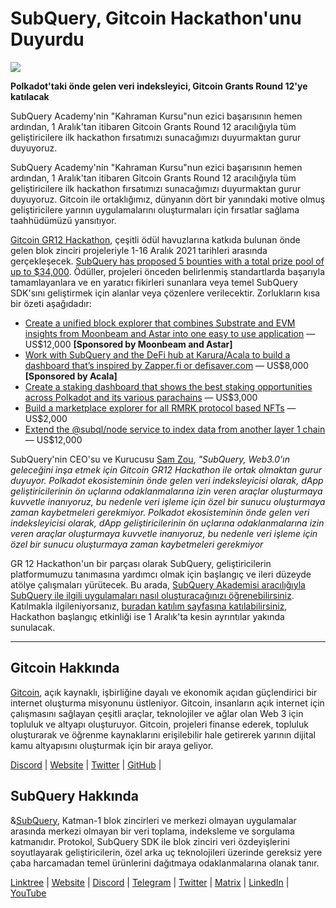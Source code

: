 # SubQuery, Gitcoin Hackathon'unu Duyurdu

![](https://miro.medium.com/max/1400/1*deQMrJlp2aJ5YVAGoFhO-Q.png)

**Polkadot'taki önde gelen veri indeksleyici, Gitcoin Grants Round 12'ye katılacak**

SubQuery Academy'nin "Kahraman Kursu"nun ezici başarısının hemen ardından, 1 Aralık'tan itibaren Gitcoin Grants Round 12 aracılığıyla tüm geliştiricilere ilk hackathon fırsatımızı sunacağımızı duyurmaktan gurur duyuyoruz.

SubQuery Academy'nin "Kahraman Kursu"nun ezici başarısının hemen ardından, 1 Aralık'tan itibaren Gitcoin Grants Round 12 aracılığıyla tüm geliştiricilere ilk hackathon fırsatımızı sunacağımızı duyurmaktan gurur duyuyoruz. Gitcoin ile ortaklığımız, dünyanın dört bir yanındaki motive olmuş geliştiricilere yarının uygulamalarını oluşturmaları için fırsatlar sağlama taahhüdümüzü yansıtıyor.

[Gitcoin GR12 Hackathon](https://gitcoin.co/hackathon/gr12/onboard), çeşitli ödül havuzlarına katkıda bulunan önde gelen blok zinciri projeleriyle 1-16 Aralık 2021 tarihleri ​​arasında gerçekleşecek.  [SubQuery has proposed 5 bounties with a total prize pool of up to $34,000](https://gitcoin.co/hackathon/gr12/?org=subquery). Ödüller, projeleri önceden belirlenmiş standartlarda başarıyla tamamlayanlara ve en yaratıcı fikirleri sunanlara veya temel SubQuery SDK'sını geliştirmek için alanlar veya çözenlere verilecektir. Zorlukların kısa bir özeti aşağıdadır:

-   [Create a unified block explorer that combines Substrate and EVM insights from Moonbeam and Astar into one easy to use application](https://gitcoin.co/issue/subquery/grants/1)  — US$12,000  **[Sponsored by Moonbeam and Astar]**
-   [Work with SubQuery and the DeFi hub at Karura/Acala to build a dashboard that’s inspired by Zapper.fi or defisaver.com](https://gitcoin.co/issue/subquery/grants/2)  — US$8,000 **[Sponsored by Acala]**
-   [Create a staking dashboard that shows the best staking opportunities across Polkadot and its various parachains](https://gitcoin.co/issue/subquery/grants/3)  — US$3,000
-   [Build a marketplace explorer for all RMRK protocol based NFTs](https://gitcoin.co/issue/subquery/grants/4)  — US$2,000
-   [Extend the @subql/node service to index data from another layer 1 chain](https://gitcoin.co/issue/subquery/grants/5)  — US$12,000

SubQuery'nin CEO'su ve Kurucusu [Sam Zou](https://twitter.com/zoujialiu), _"SubQuery, Web3.0'ın geleceğini inşa etmek için Gitcoin GR12 Hackathon ile ortak olmaktan gurur duyuyor. Polkadot ekosisteminin önde gelen veri indeksleyicisi olarak, dApp geliştiricilerinin ön uçlarına odaklanmalarına izin veren araçlar oluşturmaya kuvvetle inanıyoruz, bu nedenle veri işleme için özel bir sunucu oluşturmaya zaman kaybetmeleri gerekmiyor. Polkadot ekosisteminin önde gelen veri indeksleyicisi olarak, dApp geliştiricilerinin ön uçlarına odaklanmalarına izin veren araçlar oluşturmaya kuvvetle inanıyoruz, bu nedenle veri işleme için özel bir sunucu oluşturmaya zaman kaybetmeleri gerekmiyor_

GR 12 Hackathon'un bir parçası olarak SubQuery, geliştiricilerin platformumuzu tanımasına yardımcı olmak için başlangıç ​​ve ileri düzeyde atölye çalışmaları yürütecek. Bu arada, [SubQuery Akademisi aracılığıyla SubQuery ile ilgili uygulamaları nasıl oluşturacağınızı öğrenebilirsiniz](https://subquery.coassemble.com/unlock/dOKZW6O#/). Katılmakla ilgileniyorsanız, [buradan katılım sayfasına katılabilirsiniz](https://gitcoin.co/hackathon/gr12/onboard), Hackathon başlangıç ​​etkinliği ise 1 Aralık'ta kesin ayrıntılar yakında sunulacak.

---

## Gitcoin Hakkında

[Gitcoin](http://www.gitcoin.co/), açık kaynaklı, işbirliğine dayalı ve ekonomik açıdan güçlendirici bir internet oluşturma misyonunu üstleniyor. Gitcoin, insanların açık internet için çalışmasını sağlayan çeşitli araçlar, teknolojiler ve ağlar olan Web 3 için topluluk ve altyapı oluşturuyor. Gitcoin, projeleri finanse ederek, topluluk oluşturarak ve öğrenme kaynaklarını erişilebilir hale getirerek yarının dijital kamu altyapısını oluşturmak için bir araya geliyor.

[Discord](https://discord.gg/6PZUM3cFpz)  | [Website](http://www.gitcoin.co/)  |  [Twitter](https://twitter.com/gitcoin)  |  [GitHub](https://github.com/gitcoinco/)  |

## SubQuery Hakkında

&[SubQuery](https://subquery.network/), Katman-1 blok zincirleri ve merkezi olmayan uygulamalar arasında merkezi olmayan bir veri toplama, indeksleme ve sorgulama katmanıdır. Protokol, SubQuery SDK ile blok zinciri veri özdeyişlerini soyutlayarak geliştiricilerin, özel arka uç teknolojileri üzerinde gereksiz yere çaba harcamadan temel ürünlerini dağıtmaya odaklanmalarına olanak tanır.

[Linktree](https://linktr.ee/subquerynetwork)  |  [Website](https://subquery.network/)  |  [Discord](https://discord.com/invite/78zg8aBSMG)  |  [Telegram](https://t.me/subquerynetwork)  |  [Twitter](https://twitter.com/subquerynetwork)  |  [Matrix](https://matrix.to/#/#subquery:matrix.org)  |  [LinkedIn](https://www.linkedin.com/company/subquery)  |  [YouTube](https://www.youtube.com/channel/UCi1a6NUUjegcLHDFLr7CqLw)
